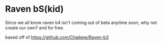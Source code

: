 # Raven bS(kid)

Since we all know raven b4 isn't coming out of beta anytime soon, why not create our own? and for free.

based off of https://github.com/Chaikew/Raven-b3
